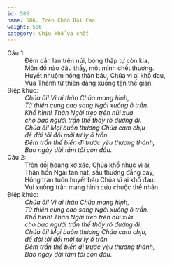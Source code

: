 ```yaml
---
id: 586
name: 586. Trên Chốn Đồi Cao
weight: 586
category: Chịu khổ và chết
---
```

<dl><dt>Câu 1:</dt><dd data-verse="1">Ðêm dần lan trên núi, bóng thập tự còn kia, <br/>Môn đồ nào đâu thấy, một mình chết thương. <br/>Huyết nhuộm hồng thân báu, Chúa vì ai khổ đau, <br/>Vua Thánh từ thiên đàng xuống tận thế gian. </dd><dt>Điệp khúc:</dt><dd data-chorus="1"><em>Chúa ôi! Vì ai thân Chúa mang hình, <br/>Từ thiên cung cao sang Ngài xuống ô trần. <br/>Khổ hình! Thân Ngài treo trên núi xưa <br/>cho bao người trần thế thấy rõ đường đi. <br/>Chúa ôi! Mọi buồn thương Chúa cam chịu <br/>để đời tôi đổi mới từ ly ô trần. <br/>Ðêm trần thế biến đi trước yêu thương thánh, <br/>Bao ngày dài tăm tối còn đâu. </em></dd><dt>Câu 2:</dt><dd data-verse="2">Trên đồi hoang xơ xác, Chúa khổ nhục vì ai, <br/>Thân hồn Ngài tan nát, sầu thương đắng cay, <br/>Hông tràn tuôn huyết báu Chúa vì ai khổ đau. <br/>Vui xuống trần mang hình cứu chuộc thế nhân. </dd><dt>Điệp khúc:</dt><dd data-chorus="1"><em>Chúa ôi! Vì ai thân Chúa mang hình, <br/>Từ thiên cung cao sang Ngài xuống ô trần. <br/>Khổ hình! Thân Ngài treo trên núi xưa <br/>cho bao người trần thế thấy rõ đường đi. <br/>Chúa ôi! Mọi buồn thương Chúa cam chịu, <br/>để đời tôi đổi mới từ ly ô trần. <br/>Ðêm trần thế biến đi trước yêu thương thánh, <br/>Bao ngày dài tăm tối còn đâu. </em></dd></dl>
